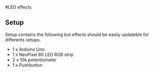 #LED effects

## Setup

Setup contains the following but effects should be easily updateble for differents setups.

- 1 x Arduino Uno
- 1 x NeoPixel 60 LED RGB strip
- 2 x 10k potentiometer
- 1 x Pushbutton
